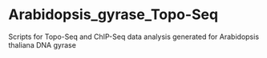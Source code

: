 # Arabidopsis_gyrase_Topo-Seq
 Scripts for Topo-Seq and ChIP-Seq data analysis generated for Arabidopsis thaliana DNA gyrase
